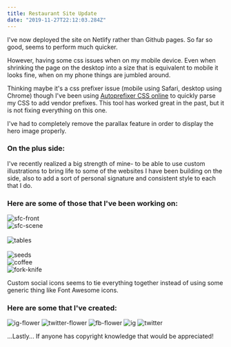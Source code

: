 ```yaml
---
title: Restaurant Site Update
date: "2019-11-27T22:12:03.284Z"
---
```


I've now deployed the site on Netlify rather than Github pages. So far so good, seems to perform much quicker.

However, having some css issues when on my mobile device. Even when shrinking the page on the desktop into a size that is equivalent to mobile it looks fine, when on my phone things are jumbled around.

Thinking maybe it's a css prefixer issue (mobile using Safari, desktop using Chrome) though I've been using [Autoprefixer CSS online](https://autoprefixer.github.io/) to quickly parse my CSS to add vendor prefixes. This tool has worked great in the past, but it is not fixing everything on this one.

I've had to completely remove the parallax feature in order to display the hero image properly.

<h3>On the plus side:</h3>

I've recently realized a big strength of mine-
to be able to use custom illustrations to bring life to some of the websites I have been building on the side, also to add a sort of personal signature and consistent style to each that I do.

<h3>Here are some of those that I've been working on:</h3>

![sfc-front](sfc-front.jpg)<br>
![sfc-scene](sfc-scene1.jpg)<br><br>
![tables](tables.jpg)<br><br>
![seeds](seeds.jpg)<br>
![coffee](coffee.jpg)<br>
![fork-knife](knife-fork1.jpg)<br>

Custom social icons seems to tie everything together instead of using some generic thing like Font Awesome icons.

<h3>Here are some that I've created:</h3>

![ig-flower](ig-flower.jpg)
![twitter-flower](twitter-flower.jpg)
![fb-flower](fb-flower.jpg)
![ig](ig.jpg)
![twitter](twitter.jpg)

...Lastly...
If anyone has copyright knowledge that would be appreciated!
